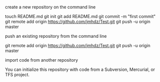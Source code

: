 
create a new repository on the command line

touch README.md
git init
git add README.md
git commit -m "first commit"
git remote add origin https://github.com/jmhdz/Test.git
git push -u origin master

push an existing repository from the command line

git remote add origin https://github.com/jmhdz/Test.git
git push -u origin master

import code from another repository

You can initialize this repository with code from a Subversion, Mercurial, or TFS project.
